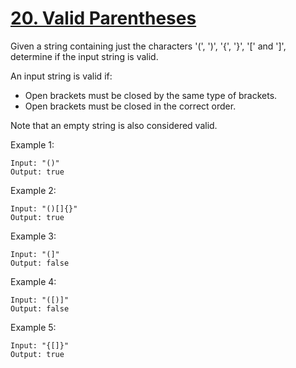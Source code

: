 [20. Valid Parentheses](https://leetcode.com/problems/valid-parentheses/)
=======================
Given a string containing just the characters '(', ')', '{', '}', '[' and ']',
determine if the input string is valid.

An input string is valid if:

 - Open brackets must be closed by the same type of brackets.
 - Open brackets must be closed in the correct order.

Note that an empty string is also considered valid.

Example 1:
```
Input: "()"
Output: true
```

Example 2:
```
Input: "()[]{}"
Output: true
```

Example 3:
```
Input: "(]"
Output: false
```

Example 4:
```
Input: "([)]"
Output: false
```

Example 5:
```
Input: "{[]}"
Output: true
```
